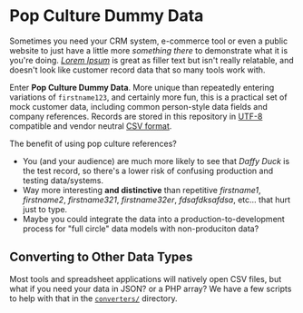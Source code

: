 # Pop Culture Dummy Data
Sometimes you need your CRM system, e-commerce tool or even a public website to just have a little more _something there_ to demonstrate what it is you're doing. [_Lorem Ipsum_](https://en.wikipedia.org/wiki/Lorem_ipsum) is great as filler text but isn't really relatable, and doesn't look like customer record data that so many tools work with.

Enter **Pop Culture Dummy Data**. More unique than repeatedly entering variations of `firstname123`, and certainly more fun, this is a practical set of mock customer data, including common person-style data fields and company references. Records are stored in this repository in [UTF-8](https://en.wikipedia.org/wiki/UTF-8) compatible and vendor neutral [CSV format](https://en.wikipedia.org/wiki/Comma-separated_values).

The benefit of using pop culture references?
* You (and your audience) are much more likely to see that _Daffy Duck_ is the test record, so there's a lower risk of confusing production and testing data/systems.
* Way more interesting **and distinctive** than repetitive _firstname1_, _firstname2_, _firstname321_, _firstname32er_, _fdsafdksafdsa_, etc... that hurt just to type.
* Maybe you could integrate the data into a production-to-development process for "full circle" data models with non-produciton data?

## Converting to Other Data Types
Most tools and spreadsheet applications will natively open CSV files, but what if you need your data in JSON? or a PHP array? We have a few scripts to help with that in the [`converters/`](converters/) directory.
